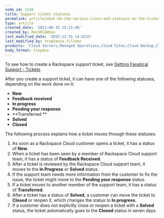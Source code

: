 ```yaml
---
node_id: 1136
title: Support ticket statuses
permalink: article/what-do-the-various-icons-and-statuses-on-the-ticket-list-represent
type: article
created_date: '2011-06-15 15:11:46'
created_by: RackKCAdmin
last_modified_date: '2015-12-31 14:4215'
last_modified_by: stephanie.fillmon
products: 'Cloud Servers,Managed Operations,Cloud Sites,Cloud Backup,Cloud Monitoring,Cloud Files,Cloud Load Balancers,Cloud Databases,Cloud Block Storage,Cloud Images'
body_format: tinymce
---
```


To see how to create a Rackspace support ticket, see [Getting Fanatical
Support -
Tickets](http://www.rackspace.com/knowledge_center/article/getting-fanatical-support-6-tickets).

After you create a support ticket, it can have one of the following
statuses, depending on the work done on it:

-   **New**
-   **Feedback received**
-   **In progress**
-   **Pending your response**
-   **Transferred **
-   **Solved**
-   **Closed**

The following process explains how a ticket moves through these
statuses:

1.  As soon as a Rackspace Cloud customer opens a ticket, it has a
    status of **New**.
2.  When a ticket has been seen by a member of Rackspace Cloud support
    team, it has a status of **Feedback Received.**
3.  After a ticket is reviewed by the Rackspace Cloud support team, it
    moves to the **In Progress** or **Solved** status.
4.  If the support team needs more information from the customer to fix
    the issue, the ticket might move to the **Pending your response**
    status.
5.  If a ticket moves to another member of the support team, it has a
    status of **Transferred**.
6.  After a ticket has a status of **Solved**, a customer can move the
    ticket to **Closed** or reopen it, which changes the status to **In
    progress**.
7.  If a customer does not explicitly close or reopen a ticket with a
    **Solved** status, the ticket automatically goes to the **Closed**
    status in seven days.

 

